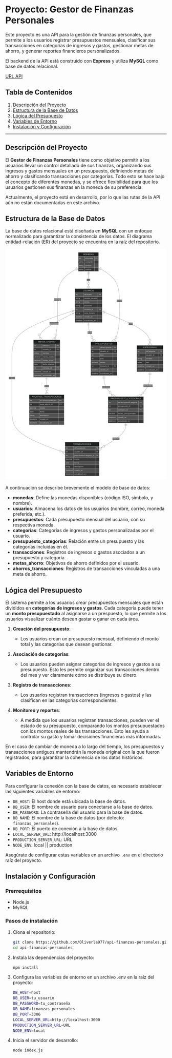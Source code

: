 # Proyecto: Gestor de Finanzas Personales

Este proyecto es una API para la gestión de finanzas personales, que permite a los usuarios registrar presupuestos mensuales, clasificar sus transacciones en categorías de ingresos y gastos, gestionar metas de ahorro, y generar reportes financieros personalizados.

El backend de la API está construido con **Express** y utiliza **MySQL** como base de datos relacional.

[URL API](https://api-finanzas-personales.onrender.com/)

## Tabla de Contenidos
1. [Descripción del Proyecto](#descripción-del-proyecto)
2. [Estructura de la Base de Datos](#estructura-de-la-base-de-datos)
3. [Lógica del Presupuesto](#lógica-del-presupuesto)
4. [Variables de Entorno](#variables-de-entorno)
5. [Instalación y Configuración](#instalación-y-configuración)

---

## Descripción del Proyecto

El **Gestor de Finanzas Personales** tiene como objetivo permitir a los usuarios llevar un control detallado de sus finanzas, organizando sus ingresos y gastos mensuales en un presupuesto, definiendo metas de ahorro y clasificando transacciones por categorías. Todo esto se hace bajo el concepto de diferentes monedas, y se ofrece flexibilidad para que los usuarios gestionen sus finanzas en la moneda de su preferencia.

Actualmente, el proyecto está en desarrollo, por lo que las rutas de la API aún no están documentadas en este archivo.

## Estructura de la Base de Datos

La base de datos relacional está diseñada en **MySQL** con un enfoque normalizado para garantizar la consistencia de los datos. El diagrama entidad-relación (ER) del proyecto se encuentra en la raíz del repositorio.

![ER](https://raw.githubusercontent.com/Oliverla977/api-finanzas-personales/refs/heads/desarrollo/ER2.svg "ER")

A continuación se describe brevemente el modelo de base de datos:

- **monedas**: Define las monedas disponibles (código ISO, símbolo, y nombre).
- **usuarios**: Almacena los datos de los usuarios (nombre, correo, moneda preferida, etc.).
- **presupuestos**: Cada presupuesto mensual del usuario, con su respectiva moneda.
- **categorías**: Categorías de ingresos y gastos personalizadas por el usuario.
- **presupuesto_categorías**: Relación entre un presupuesto y las categorías incluidas en él.
- **transacciones**: Registros de ingresos o gastos asociados a un presupuesto y categoría.
- **metas_ahorro**: Objetivos de ahorro definidos por el usuario.
- **ahorros_transacciones**: Registros de transacciones vinculadas a una meta de ahorro.

## Lógica del Presupuesto

El sistema permite a los usuarios crear presupuestos mensuales que están divididos en **categorías de ingresos y gastos**. Cada categoría puede tener un **monto presupuestado** al asignarse a un prespuesto, lo que permite a los usuarios visualizar cuánto desean gastar o ganar en cada área.

1. **Creación del presupuesto**:
   - Los usuarios crean un presupuesto mensual, definiendo el monto total y las categorías que desean gestionar.
   
2. **Asociación de categorías**:
   - Los usuarios pueden asignar categorías de ingresos y gastos a su presupuesto. Esto les permite organizar sus transacciones dentro del mes y ver claramente cómo se distribuye su dinero.

3. **Registro de transacciones**:
   - Los usuarios registran transacciones (ingresos o gastos) y las clasifican en las categorías correspondientes.
   
4. **Monitoreo y reportes**:
   - A medida que los usuarios registran transacciones, pueden ver el estado de su presupuesto, comparando los montos presupuestados con los montos reales de las transacciones. Esto les ayuda a controlar su gasto y tomar decisiones financieras más informadas.

En el caso de cambiar de moneda a lo largo del tiempo, los presupuestos y transacciones antiguos mantendrán la moneda original con la que fueron registrados, para garantizar la coherencia de los datos históricos.

## Variables de Entorno

Para configurar la conexión con la base de datos, es necesario establecer las siguientes variables de entorno:

- `DB_HOST`: El host donde está ubicada la base de datos.
- `DB_USER`: El nombre de usuario para conectarse a la base de datos.
- `DB_PASSWORD`: La contraseña del usuario para la base de datos.
- `DB_NAME`: El nombre de la base de datos (por defecto: `finanzas_personales`).
- `DB_PORT`: El puerto de conexión a la base de datos.
- `LOCAL_SERVER_URL`: http://localhost:3000
- `PRODUCTION_SERVER_URL`: URL
- `NODE_ENV`: local || production

Asegúrate de configurar estas variables en un archivo `.env` en el directorio raíz del proyecto.

## Instalación y Configuración

### Prerrequisitos

- Node.js
- MySQL

### Pasos de instalación

1. Clona el repositorio:
   ```bash
   git clone https://github.com/Oliverla977/api-finanzas-personales.git
   cd api-finanzas-personales
   
2. Instala las dependencias del proyecto:
    ```bash
    npm install
    
3. Configura las variables de entorno en un archivo .env en la raíz del proyecto:
    ```bash
    DB_HOST=host
    DB_USER=tu_usuario
    DB_PASSWORD=tu_contraseña
    DB_NAME=finanzas_personales
    DB_PORT=3306
    LOCAL_SERVER_URL=http://localhost:3000
    PRODUCTION_SERVER_URL=URL
    NODE_ENV=local

4. Inicia el servidor de desarrollo:
    ```bash
    node index.js
